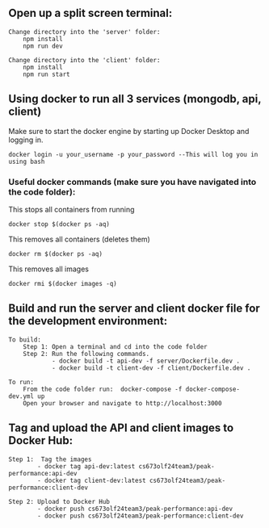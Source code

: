 ## Open up a split screen terminal:

    Change directory into the 'server' folder:
        npm install
        npm run dev

    Change directory into the 'client' folder:
        npm install
        npm run start

## Using docker to run all 3 services (mongodb, api, client)

Make sure to start the docker engine by starting up Docker Desktop and logging in.

    docker login -u your_username -p your_password --This will log you in using bash

### Useful docker commands (make sure you have navigated into the code folder):

This stops all containers from running

    docker stop $(docker ps -aq)

This removes all containers (deletes them)

    docker rm $(docker ps -aq)

This removes all images

    docker rmi $(docker images -q)


## Build and run the server and client docker file for the development environment:

    To build:
        Step 1: Open a terminal and cd into the code folder
        Step 2: Run the following commands. 
                - docker build -t api-dev -f server/Dockerfile.dev .
                - docker build -t client-dev -f client/Dockerfile.dev .

    To run:
        From the code folder run:  docker-compose -f docker-compose-dev.yml up
        Open your browser and navigate to http://localhost:3000

 
## Tag and upload the API and client images to Docker Hub:

    Step 1:  Tag the images
            - docker tag api-dev:latest cs673olf24team3/peak-performance:api-dev
            - docker tag client-dev:latest cs673olf24team3/peak-performance:client-dev
    
    Step 2: Upload to Docker Hub
            - docker push cs673olf24team3/peak-performance:api-dev
            - docker push cs673olf24team3/peak-performance:client-dev
